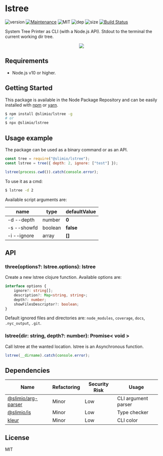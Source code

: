 # lstree
![version](https://img.shields.io/badge/dynamic/json.svg?url=https://raw.githubusercontent.com/SlimIO/lstree/master/package.json&query=$.version&label=Version)
[![Maintenance](https://img.shields.io/badge/Maintained%3F-yes-green.svg)](https://github.com/SlimIO/lstree/commit-activity)
![MIT](https://img.shields.io/github/license/mashape/apistatus.svg)
![dep](https://img.shields.io/david/SlimIO/lstree.svg)
![size](https://img.shields.io/bundlephobia/min/@slimio/lstree.svg)
[![Build Status](https://travis-ci.com/SlimIO/lstree.svg?branch=master)](https://travis-ci.com/SlimIO/lstree)

System Tree Printer as CLI (with a Node.js API). Stdout to the terminal the current working dir tree.

<p align="center">
    <img src="https://i.imgur.com/PTo2okT.png">
</p>

## Requirements
- Node.js v10 or higher.

## Getting Started
This package is available in the Node Package Repository and can be easily installed with [npm](https://docs.npmjs.com/getting-started/what-is-npm) or [yarn](https://yarnpkg.com).

```bash
$ npm install @slimio/lstree -g
# or
$ npx @slimio/lstree
```

## Usage example
The package can be used as a binary command or as an API.

```js
const tree = require("@slimio/lstree");
const lstree = tree({ depth: 2, ignore: ["test"] });

lstree(process.cwd()).catch(console.error);
```

To use it as a cmd:
```bash
$ lstree -d 2
```

Available script arguments are:

| name | type | defaultValue |
| --- | --- | --- |
| -d --depth | number | **0** |
| -s --showfd | boolean | **false** |
| -i --ignore | array | **[]** |


## API

### three(options?: lstree.options): lstree
Create a new lstree clojure function. Available options are:
```ts
interface options {
    ignore?: string[];
    description?: Map<string, string>;
    depth?: number;
    showFilesDescriptor?: boolean;
}
```

Default ignored files and directories are: `node_modules`, `coverage`, `docs`, `.nyc_output`, `.git`.

### lstree(dir: string, depth?: number): Promise< void >
Call lstree at the wanted location. lstree is an Asynchronous function.

```js
lstree(__dirname).catch(console.error);
```

## Dependencies

|Name|Refactoring|Security Risk|Usage|
|---|---|---|---|
|[@slimio/arg-parser](https://github.com/SlimIO/ArgParser#readme)|Minor|Low|CLI argument parser|
|[@slimio/is](https://github.com/SlimIO/is#readme)|Minor|Low|Type checker|
|[kleur](https://github.com/lukeed/kleur#readme)|Minor|Low|CLI color|

## License
MIT
